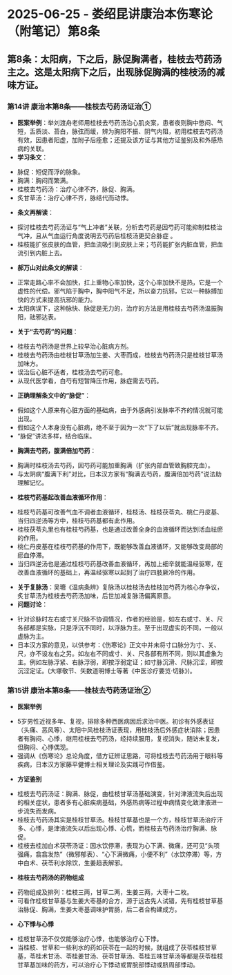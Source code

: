# 2025-06-25 - 娄绍昆讲康治本伤寒论（附笔记）第8条

## 第8条：太阳病，下之后，脉促胸满者，桂枝去芍药汤主之。这是太阳病下之后，出现脉促胸满的桂枝汤的减味方证。

### 第14讲 康治本第8条——桂枝去芍药汤证治①

* **医案举例**：举刘渡舟老师用桂枝去芍药汤治心肌炎案，患者夜则胸中憋闷、气短，舌质淡、苔白，脉弦而缓，辨为胸阳不振、阴气内阻，初用桂枝去芍药汤有效，因患者阳虚，加附子后痊愈；还提及该方证与其他方证鉴别及和外感热病的关联。
* **学习条文**：

+ 脉促：短促而浮的脉象。
+ 胸满：胸闷而繁满。
+ 桂枝去芍药汤：治疗心律不齐，脉促、胸满。
+ 炙甘草汤：治疗心律不齐，脉结代而动悸。

* **条文再解读**：

+ 探讨桂枝去芍药汤证与“气上冲者”关联，分析去芍药是因芍药可能抑制桂枝治气冲，且从气血运行角度说明去芍药后桂枝汤更契合脉症 。
+ 桂枝能扩张皮肤的血管，把血流吸引到皮肤上来；芍药能扩张内脏血管，把血流引到内脏上去。

* **郝万山对此条文的解读**：

+ 正常走路心率不会加快，扛上重物心率加快，这个心率加快不是热，它是一个虚性的代偿。邪气陷于胸中，胸中阳气不足，所以奋力抗邪，它以一种脉搏加快的方式来提高抗邪的能力。
+ 太阳病误下，这种脉快、脉促是无力的，治疗的方法是用桂枝去芍药汤温振胸阳，祛邪达表。

* **关于“去芍药”的问题**：

+ 桂枝去芍药汤是世界上较早治心脏病方剂。
+ 桂枝去芍药汤由桂枝甘草汤加生姜、大枣而成，桂枝去芍药汤只是桂枝甘草汤加味方。
+ 误治后心脏不适者，桂枝汤去芍药可愈。
+ 从现代医学看，白芍有短暂降压作用，脉症需去芍药。

* **正确理解条文中的“脉促”**：

+ 假如这个人原来有心脏方面的基础病，由于外感病引发脉率不齐的情况就可能出现。
+ 假如这个人本身没有心脏病，绝不至于因为一次“下了以后”就出现脉率不齐。
+ “脉促”讲法多样，结合临床。

* **胸满去芍药，腹满倍加芍药**：

+ 胸满时桂枝汤去芍药，因芍药可能加重胸满（扩张内部血管致胸腔充血）。
+ 与太阴病“腹满下利”对比，日本汉方家有“胸满去芍药，腹满倍加芍药”说法助理解记忆。

* **桂枝芍药基起改善血液循环作用**：

+ 桂枝芍药基可改善气血不调者血液循环，桂枝汤、桂枝茯苓丸、桃仁丹皮基、当归四逆汤等方中，桂枝芍药基都有此作用。
+ 桂枝茯苓丸里也有桂枝芍药基，也是通过改善全身的血液循环而达到活血祛瘀的作用。
+ 桃仁丹皮基在桂枝芍药基的作用下，既能够改善血液循环，又能够改变局部的瘀血停滞。
+ 当归四逆汤也是通过桂枝芍药基改善血液循环，再加上细辛就能温经驱寒，在改善血液循环的基础上，再温经驱寒以起到了治疗四肢厥冷的作用。

* **关于复脉汤**：吴瑭《温病条辨》复脉汤以桂枝汤去桂枝加芍药为核心存争议，炙甘草汤为桂枝去芍药汤加味，后世加减复脉汤偏离原意。
* **问题讨论**：

+ 针对诊脉时左右或寸关尺脉不协调情况，作者的经验是，如左右或寸、关、尺各部都是实脉，只是浮沉不同时，以浮脉为主。至于出现虚实的不同，一般以虚脉为主。
+ 日本汉方家的意见，以供参考：《伤寒论》正文中并未将寸口脉分为寸、关、尺，亦不设左右之另。如左右不同或寸、关、尺各部有所不同，则以其虚象为主。例如左脉浮紧、右脉浮弱，即按浮弱定证；如寸脉沉滑、尺脉沉涩，即按沉涩定证。(大塚敬节、矢数道明博士等著《中医诊疗要览·切脉》)。

### 第15讲 康治本第8条——桂枝去芍药汤证治②

* **医案举例**

+ 5岁男性近视多年、复视，排除多种西医病因后求治中医。初诊有外感表证（头痛、恶风等）、太阳中风桂枝汤证表现，用桂枝汤后外感症状消除；因患者有胸闷、心悸，继用桂枝去芍药汤，经持续服用，复视消失，随访未复发，但胸闷、心悸偶现。
+ 强调从《伤寒论》总论角度，借方证辨证思路，可将桂枝去芍药汤用于眼科等疾病，日本汉方家藤平健博士相关理论及实践可作借鉴。

* **方证鉴别**

+ 桂枝去芍药汤证：胸满、脉促，由桂枝甘草汤基础演变，针对津液流失后出现的相关症状，患者多有心脏疾病基础，外感热病等过程中病情变化致津液进一步流失而发病。
+ 桂枝去芍药汤其实是桂枝甘草汤。桂枝甘草基也是一个方，桂枝甘草汤治疗汗多、心悸，是津液流失以后出现心悸、心慌，而桂枝去芍药汤治疗胸满、脉促。
+ 桂枝去桂加白术茯苓汤证：因水饮停滞，表现为心下满、微痛，还可见“头项强痛，翕翕发热”（微邪郁表）、“心下满微痛，小便不利”（水饮停滞）等，方中白术、茯苓利水除饮，生姜趋表解邪。

* **桂枝去芍药汤的药物组成**

+ 药物组成及排列：桂枝三两，甘草二两，生姜三两，大枣十二枚。
+ 可看作桂枝甘草基与生姜大枣基的合方，源于远古先人试错，先有桂枝甘草基治脉促、胸满，生姜大枣基调味护胃肠，后二者合构建成方。

* **心下悸与心悸**

+ 桂枝甘草汤不仅仅能够治疗心悸，也能够治疗心下悸。
+ 当桂枝、甘草和一些利水的药如茯苓在一起的时候，就组成了茯苓桂枝甘草基，苓桂术甘汤、苓桂姜甘汤、茯苓甘草汤、苓桂五味甘草汤等都是茯苓桂枝甘草基加味的药方，可以治疗心下悸动或胃脘部悸动或脐周部悸动。